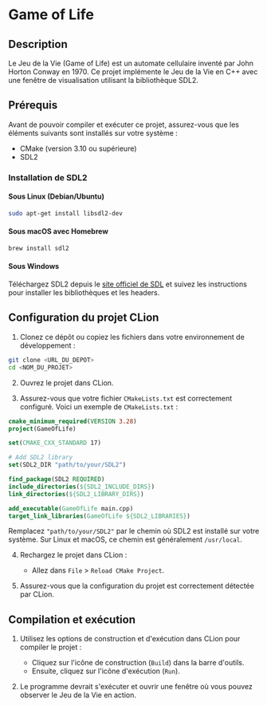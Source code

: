 
# Game of Life

## Description
Le Jeu de la Vie (Game of Life) est un automate cellulaire inventé par John Horton Conway en 1970.
Ce projet implémente le Jeu de la Vie en C++ avec une fenêtre de visualisation utilisant la bibliothèque SDL2.

## Prérequis
Avant de pouvoir compiler et exécuter ce projet, assurez-vous que les éléments suivants sont installés sur votre système :
- CMake (version 3.10 ou supérieure)
- SDL2

### Installation de SDL2

#### Sous Linux (Debian/Ubuntu)
```bash
sudo apt-get install libsdl2-dev
```

#### Sous macOS avec Homebrew
```bash
brew install sdl2
```

#### Sous Windows
Téléchargez SDL2 depuis le [site officiel de SDL](https://www.libsdl.org/download-2.0.php) et suivez les instructions pour installer les bibliothèques et les headers.

## Configuration du projet CLion

1. Clonez ce dépôt ou copiez les fichiers dans votre environnement de développement :
```bash
git clone <URL_DU_DEPOT>
cd <NOM_DU_PROJET>
```

2. Ouvrez le projet dans CLion.

3. Assurez-vous que votre fichier `CMakeLists.txt` est correctement configuré. Voici un exemple de `CMakeLists.txt` :

```cmake
cmake_minimum_required(VERSION 3.28)
project(GameOfLife)

set(CMAKE_CXX_STANDARD 17)

# Add SDL2 library
set(SDL2_DIR "path/to/your/SDL2")

find_package(SDL2 REQUIRED)
include_directories(${SDL2_INCLUDE_DIRS})
link_directories(${SDL2_LIBRARY_DIRS})

add_executable(GameOfLife main.cpp)
target_link_libraries(GameOfLife ${SDL2_LIBRARIES})
```

Remplacez `"path/to/your/SDL2"` par le chemin où SDL2 est installé sur votre système. Sur Linux et macOS, ce chemin est généralement `/usr/local`.

4. Rechargez le projet dans CLion :
   - Allez dans `File` > `Reload CMake Project`.

5. Assurez-vous que la configuration du projet est correctement détectée par CLion.

## Compilation et exécution

1. Utilisez les options de construction et d'exécution dans CLion pour compiler le projet :
   - Cliquez sur l'icône de construction (`Build`) dans la barre d'outils.
   - Ensuite, cliquez sur l'icône d'exécution (`Run`).

2. Le programme devrait s'exécuter et ouvrir une fenêtre où vous pouvez observer le Jeu de la Vie en action.

